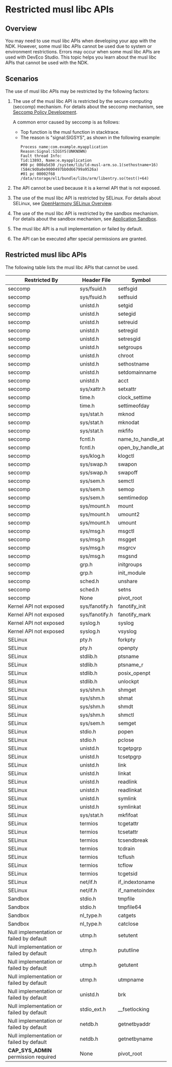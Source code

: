 # Restricted musl libc APIs

## Overview

You may need to use musl libc APIs when developing your app with the NDK. However, some musl libc APIs cannot be used due to system or environment restrictions. Errors may occur when some musl libc APIs are used with DevEco Studio. This topic helps you learn about the musl libc APIs that cannot be used with the NDK.

## Scenarios

The use of musl libc APIs may be restricted by the following factors:

1. The use of the musl libc API is restricted by the secure computing (seccomp) mechanism.<!--Del-->
   For details about the seccomp mechanism, see [Seccomp Policy Development](../../../device-dev/subsystems/subsys-boot-init-seccomp.md).<!--DelEnd-->

    A common error caused by seccomp is as follows:
    - Top function is the musl function in stacktrace.
    - The reason is "signal:SIGSYS", as shown in the following example:
        ```
        Process name:com.example.myapplication
        Reason:Signal:SIGSYS(UNKNOWN)
        Fault thread Info:
        Tid:13893, Name:e.myapplication
        #00 pc 000a5d30 /system/lib/ld-musl-arm.so.1(sethostname+16)(584c9d0a0e9000497bb0d66799a9526a)
        #01 pc 00002f68 /data/storage/el1/bundle/libs/arm/libentry.so(test()+64)
        ```

2. The API cannot be used because it is a kernel API that is not exposed.

3. The use of the musl libc API is restricted by SELinux.<!--Del-->
   For details about SELinux, see [OpenHarmony SELinux Overview](../../../device-dev/subsystems/subsys-security-selinux-overview.md).<!--DelEnd-->

4. The use of the musl libc API is restricted by the sandbox mechanism. For details about the sandbox mechanism, see [Application Sandbox](../../file-management/app-sandbox-directory.md).

5. The musl libc API is a null implementation or failed by default.

6. The API can be executed after special permissions are granted.

## Restricted musl libc APIs

The following table lists the musl libc APIs that cannot be used.

| Restricted By         | Header File       | Symbol        |
| -------------------- | ------------ | ---------------- |
| seccomp    | sys/fsuid.h  | setfsgid |
| seccomp    | sys/fsuid.h  | setfsuid |
| seccomp    | unistd.h     | setgid |
| seccomp    | unistd.h     | setegid |
| seccomp    | unistd.h     | setreuid |
| seccomp    | unistd.h     | setregid |
| seccomp    | unistd.h     | setresgid |
| seccomp    | unistd.h     | setgroups |
| seccomp    | unistd.h     | chroot |
| seccomp    | unistd.h     | sethostname |
| seccomp    | unistd.h     | setdomainname |
| seccomp    | unistd.h     | acct |
| seccomp    | sys/xattr.h  | setxattr |
| seccomp    | time.h       | clock_settime |
| seccomp    | time.h       | settimeofday |
| seccomp    | sys/stat.h   | mknod |
| seccomp    | sys/stat.h   | mknodat |
| seccomp    | sys/stat.h   | mkfifo |
| seccomp    | fcntl.h      | name_to_handle_at |
| seccomp    | fcntl.h      | open_by_handle_at |
| seccomp    | sys/klog.h   | klogctl |
| seccomp    | sys/swap.h   | swapon |
| seccomp    | sys/swap.h   | swapoff |
| seccomp    | sys/sem.h    | semctl |
| seccomp    | sys/sem.h    | semop |
| seccomp    | sys/sem.h    | semtimedop |
| seccomp    | sys/mount.h  | mount |
| seccomp    | sys/mount.h  | umount2 |
| seccomp    | sys/mount.h  | umount |
| seccomp    | sys/msg.h    | msgctl |
| seccomp    | sys/msg.h    | msgget |
| seccomp    | sys/msg.h    | msgrcv |
| seccomp    | sys/msg.h    | msgsnd |
| seccomp    | grp.h        | initgroups |
| seccomp    | grp.h        | init_module |
| seccomp    | sched.h      | unshare |
| seccomp    | sched.h      | setns |
| seccomp    | None         | pivot_root |
| Kernel API not exposed| sys/fanotify.h | fanotify_init |
| Kernel API not exposed| sys/fanotify.h | fanotify_mark |
| Kernel API not exposed| syslog.h       | syslog |
| Kernel API not exposed| syslog.h       | vsyslog |
| SELinux    | pty.h          | forkpty |
| SELinux    | pty.h          | openpty |
| SELinux    | stdlib.h       | ptsname |
| SELinux    | stdlib.h       | ptsname_r |
| SELinux    | stdlib.h       | posix_openpt |
| SELinux    | stdlib.h       | unlockpt |
| SELinux    | sys/shm.h      | shmget |
| SELinux    | sys/shm.h      | shmat |
| SELinux    | sys/shm.h      | shmdt |
| SELinux    | sys/shm.h      | shmctl |
| SELinux    | sys/sem.h      | semget |
| SELinux    | stdio.h        | popen |
| SELinux    | stdio.h        | pclose |
| SELinux    | unistd.h       | tcgetpgrp |
| SELinux    | unistd.h       | tcsetpgrp |
| SELinux    | unistd.h       | link |
| SELinux    | unistd.h       | linkat |
| SELinux    | unistd.h       | readlink |
| SELinux    | unistd.h       | readlinkat |
| SELinux    | unistd.h       | symlink |
| SELinux    | unistd.h       | symlinkat |
| SELinux    | sys/stat.h     | mkfifoat |
| SELinux    | termios        | tcgetattr |
| SELinux    | termios        | tcsetattr |
| SELinux    | termios        | tcsendbreak |
| SELinux    | termios        | tcdrain |
| SELinux    | termios        | tcflush |
| SELinux    | termios        | tcflow |
| SELinux    | termios        | tcgetsid |
| SELinux    | net/if.h       | if_indextoname |
| SELinux    | net/if.h       | if_nametoindex |
| Sandbox       | stdio.h        | tmpfile |
| Sandbox       | stdio.h        | tmpfile64 |
| Sandbox       | nl_type.h      | catgets |
| Sandbox       | nl_type.h      | catclose |
| Null implementation or failed by default     | utmp.h         | setutent |
| Null implementation or failed by default     | utmp.h         | pututline |
| Null implementation or failed by default     | utmp.h         | getutent |
| Null implementation or failed by default     | utmp.h         | utmpname |
| Null implementation or failed by default     | unistd.h       | brk |
| Null implementation or failed by default     | stdio_ext.h    | __fsetlocking |
| Null implementation or failed by default     | netdb.h        | getnetbyaddr |
| Null implementation or failed by default     | netdb.h        | getnetbyname |
| **CAP_SYS_ADMIN** permission required| None          | pivot_root |
